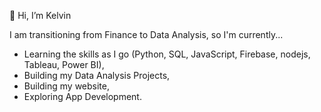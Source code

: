    👋 Hi, I’m Kelvin

 I am transitioning from Finance to Data Analysis, so I'm currently...
-  Learning the skills as I go (Python, SQL, JavaScript, Firebase, nodejs, Tableau, Power BI),
-  Building my Data Analysis Projects,
-  Building my website,
-  Exploring App Development.

<!---
Yesterday you said you are doing it Tomorrow.
--->
